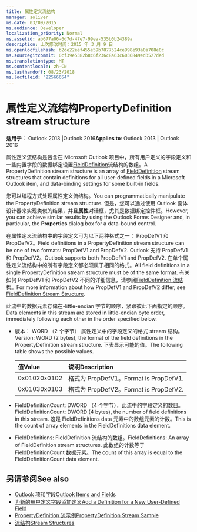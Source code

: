 ```yaml
---
title: 属性定义流结构
manager: soliver
ms.date: 03/09/2015
ms.audience: Developer
localization_priority: Normal
ms.assetid: ab677a06-6d7d-47e7-99ea-535b0b24389a
description: 上次修改时间：2015 年 3 月 9 日
ms.openlocfilehash: b2de22eef455e59b7877524ce998e93a0a708e0c
ms.sourcegitcommit: 0cf39e5382b8c6f236c8a63c6036849ed3527ded
ms.translationtype: MT
ms.contentlocale: zh-CN
ms.lasthandoff: 08/23/2018
ms.locfileid: "22566654"
---
```

# <a name="propertydefinition-stream-structure"></a><span data-ttu-id="a7dd9-103">属性定义流结构</span><span class="sxs-lookup"><span data-stu-id="a7dd9-103">PropertyDefinition stream structure</span></span>

<span data-ttu-id="a7dd9-104">**适用于**： Outlook 2013 |Outlook 2016</span><span class="sxs-lookup"><span data-stu-id="a7dd9-104">**Applies to**: Outlook 2013 | Outlook 2016</span></span> 
  
<span data-ttu-id="a7dd9-105">属性定义流结构是包含在 Microsoft Outlook 项目中，所有用户定义的字段定义和一些内置字段的数据绑定设置[FieldDefinition](fielddefinition-stream-structure.md)流结构的数组。</span><span class="sxs-lookup"><span data-stu-id="a7dd9-105">A PropertyDefinition stream structure is an array of [FieldDefinition](fielddefinition-stream-structure.md) stream structures that contain definitions for all user-defined fields in a Microsoft Outlook item, and data-binding settings for some built-in fields.</span></span> 
  
<span data-ttu-id="a7dd9-106">您可以编程方式处理属性定义流结构。</span><span class="sxs-lookup"><span data-stu-id="a7dd9-106">You can programmatically manipulate the PropertyDefinition stream structure.</span></span> <span data-ttu-id="a7dd9-107">但是，您可以通过使用 Outlook 窗体设计器来实现类似的结果，并且**属性**对话框，尤其是数据绑定控件框。</span><span class="sxs-lookup"><span data-stu-id="a7dd9-107">However, you can achieve similar results by using the Outlook Forms Designer and, in particular, the **Properties** dialog box for a data-bound control.</span></span> 
  
<span data-ttu-id="a7dd9-108">在属性定义流结构中的字段定义可为以下两种格式之一： PropDefV1 和 PropDefV2。</span><span class="sxs-lookup"><span data-stu-id="a7dd9-108">Field definitions in a PropertyDefinition stream structure can be one of two formats: PropDefV1 and PropDefV2.</span></span> <span data-ttu-id="a7dd9-109">Outlook 支持 PropDefV1 和 PropDefV2。</span><span class="sxs-lookup"><span data-stu-id="a7dd9-109">Outlook supports both PropDefV1 and PropDefV2.</span></span> <span data-ttu-id="a7dd9-110">在单个属性定义流结构中的所有字段定义都必须属于相同的格式。</span><span class="sxs-lookup"><span data-stu-id="a7dd9-110">All field definitions in a single PropertyDefinition stream structure must be of the same format.</span></span> <span data-ttu-id="a7dd9-111">有关如何 PropDefV1 和 PropDefV2 不同的详细信息，请参阅[FieldDefinition 流结构](fielddefinition-stream-structure.md)。</span><span class="sxs-lookup"><span data-stu-id="a7dd9-111">For more information about how PropDefV1 and PropDefV2 differ, see [FieldDefinition Stream Structure](fielddefinition-stream-structure.md).</span></span>
  
<span data-ttu-id="a7dd9-112">此流中的数据元素存储在-little-endian 字节的顺序，紧跟彼此下面指定的顺序。</span><span class="sxs-lookup"><span data-stu-id="a7dd9-112">Data elements in this stream are stored in little-endian byte order, immediately following each other in the order specified below.</span></span>
  
- <span data-ttu-id="a7dd9-113">版本： WORD （2 个字节） 属性定义中的字段定义的格式 stream 结构。</span><span class="sxs-lookup"><span data-stu-id="a7dd9-113">Version: WORD (2 bytes), the format of the field definitions in the PropertyDefinition stream structure.</span></span> <span data-ttu-id="a7dd9-114">下表显示可能的值。</span><span class="sxs-lookup"><span data-stu-id="a7dd9-114">The following table shows the possible values.</span></span>
    
    |<span data-ttu-id="a7dd9-115">**值**</span><span class="sxs-lookup"><span data-stu-id="a7dd9-115">**Value**</span></span>|<span data-ttu-id="a7dd9-116">**说明**</span><span class="sxs-lookup"><span data-stu-id="a7dd9-116">**Description**</span></span>|
    |:-----|:-----|
    |<span data-ttu-id="a7dd9-117">0x0102</span><span class="sxs-lookup"><span data-stu-id="a7dd9-117">0x0102</span></span>  <br/> |<span data-ttu-id="a7dd9-118">格式为 PropDefV1。</span><span class="sxs-lookup"><span data-stu-id="a7dd9-118">Format is PropDefV1.</span></span>  <br/> |
    |<span data-ttu-id="a7dd9-119">0x0103</span><span class="sxs-lookup"><span data-stu-id="a7dd9-119">0x0103</span></span>  <br/> |<span data-ttu-id="a7dd9-120">格式为 PropDefV2。</span><span class="sxs-lookup"><span data-stu-id="a7dd9-120">Format is PropDefV2.</span></span>  <br/> |
   
- <span data-ttu-id="a7dd9-121">FieldDefinitionCount: DWORD （4 个字节），此流中的字段定义的数目。</span><span class="sxs-lookup"><span data-stu-id="a7dd9-121">FieldDefinitionCount: DWORD (4 bytes), the number of field definitions in this stream.</span></span> <span data-ttu-id="a7dd9-122">这是 FieldDefinitions data 元素中的数组元素的计数。</span><span class="sxs-lookup"><span data-stu-id="a7dd9-122">This is the count of array elements in the FieldDefinitions data element.</span></span>
    
- <span data-ttu-id="a7dd9-123">FieldDefinitions: FieldDefinition 流结构的数组。</span><span class="sxs-lookup"><span data-stu-id="a7dd9-123">FieldDefinitions: An array of FieldDefinition stream structures.</span></span> <span data-ttu-id="a7dd9-124">此数组的计数等于 FieldDefinitionCount 数据元素。</span><span class="sxs-lookup"><span data-stu-id="a7dd9-124">The count of this array is equal to the FieldDefinitionCount data element.</span></span>
    
## <a name="see-also"></a><span data-ttu-id="a7dd9-125">另请参阅</span><span class="sxs-lookup"><span data-stu-id="a7dd9-125">See also</span></span>

- [<span data-ttu-id="a7dd9-126">Outlook 项和字段</span><span class="sxs-lookup"><span data-stu-id="a7dd9-126">Outlook Items and Fields</span></span>](outlook-items-and-fields.md)
- [<span data-ttu-id="a7dd9-127">为新的用户定义字段添加定义</span><span class="sxs-lookup"><span data-stu-id="a7dd9-127">Add a Definition for a New User-Defined Field</span></span>](how-to-add-a-definition-for-a-new-user-defined-field.md)
- [<span data-ttu-id="a7dd9-128">PropertyDefinition 流示例</span><span class="sxs-lookup"><span data-stu-id="a7dd9-128">PropertyDefinition Stream Sample</span></span>](propertydefinition-stream-sample.md)
- [<span data-ttu-id="a7dd9-129">流结构</span><span class="sxs-lookup"><span data-stu-id="a7dd9-129">Stream Structures</span></span>](stream-structures.md)

